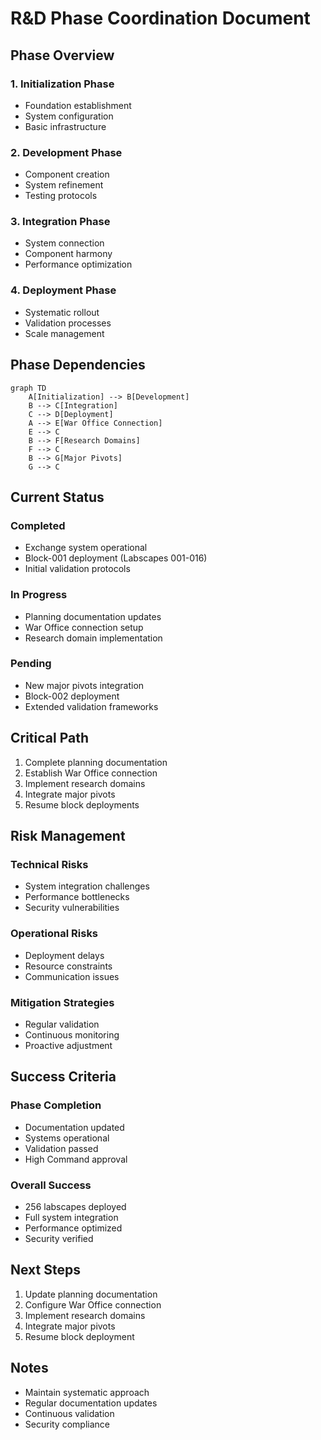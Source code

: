 # R&D Phase Coordination Document

## Phase Overview

### 1. Initialization Phase
- Foundation establishment
- System configuration
- Basic infrastructure

### 2. Development Phase
- Component creation
- System refinement
- Testing protocols

### 3. Integration Phase
- System connection
- Component harmony
- Performance optimization

### 4. Deployment Phase
- Systematic rollout
- Validation processes
- Scale management

## Phase Dependencies

```mermaid
graph TD
    A[Initialization] --> B[Development]
    B --> C[Integration]
    C --> D[Deployment]
    A --> E[War Office Connection]
    E --> C
    B --> F[Research Domains]
    F --> C
    B --> G[Major Pivots]
    G --> C
```

## Current Status

### Completed
- Exchange system operational
- Block-001 deployment (Labscapes 001-016)
- Initial validation protocols

### In Progress
- Planning documentation updates
- War Office connection setup
- Research domain implementation

### Pending
- New major pivots integration
- Block-002 deployment
- Extended validation frameworks

## Critical Path

1. Complete planning documentation
2. Establish War Office connection
3. Implement research domains
4. Integrate major pivots
5. Resume block deployments

## Risk Management

### Technical Risks
- System integration challenges
- Performance bottlenecks
- Security vulnerabilities

### Operational Risks
- Deployment delays
- Resource constraints
- Communication issues

### Mitigation Strategies
- Regular validation
- Continuous monitoring
- Proactive adjustment

## Success Criteria

### Phase Completion
- Documentation updated
- Systems operational
- Validation passed
- High Command approval

### Overall Success
- 256 labscapes deployed
- Full system integration
- Performance optimized
- Security verified

## Next Steps

1. Update planning documentation
2. Configure War Office connection
3. Implement research domains
4. Integrate major pivots
5. Resume block deployment

## Notes

- Maintain systematic approach
- Regular documentation updates
- Continuous validation
- Security compliance